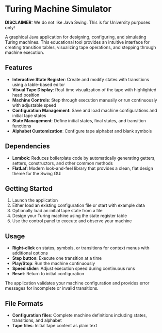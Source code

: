 # Turing Machine Simulator

<b>DISCLAIMER:</b> We do not like Java Swing. This is for University purposes only!

A graphical Java application for designing, configuring, and simulating Turing machines. This educational tool provides an intuitive interface for creating transition tables, visualizing tape operations, and stepping through machine execution.

## Features

- **Interactive State Register**: Create and modify states with transitions using a table-based editor
- **Visual Tape Display**: Real-time visualization of the tape with highlighted head position
- **Machine Controls**: Step through execution manually or run continuously with adjustable speed
- **Configuration Management**: Save and load machine configurations and initial tape states
- **State Management**: Define initial states, final states, and transition functions
- **Alphabet Customization**: Configure tape alphabet and blank symbols

## Dependencies

- **Lombok**: Reduces boilerplate code by automatically generating getters, setters, constructors, and other common methods
- **FlatLaf**: Modern look-and-feel library that provides a clean, flat design theme for the Swing GUI

## Getting Started

1. Launch the application
2. Either load an existing configuration file or start with example data
3. Optionally load an initial tape state from a file
4. Design your Turing machine using the state register table
5. Use the control panel to execute and observe your machine

## Usage

- **Right-click** on states, symbols, or transitions for context menus with additional options
- **Step button**: Execute one transition at a time
- **Play/Stop**: Run the machine continuously
- **Speed slider**: Adjust execution speed during continuous runs
- **Reset**: Return to initial configuration

The application validates your machine configuration and provides error messages for incomplete or invalid transitions.

## File Formats

- **Configuration files**: Complete machine definitions including states, transitions, and alphabet
- **Tape files**: Initial tape content as plain text

